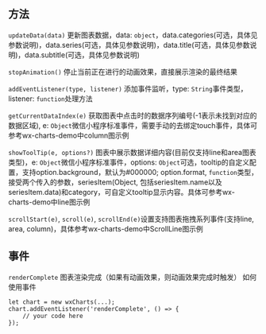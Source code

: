 ## 方法
`updateData(data)` 更新图表数据，data: `object`，data.categories(可选，具体见参数说明)，data.series(可选，具体见参数说明)，data.title(可选，具体见参数说明)，data.subtitle(可选，具体见参数说明)

`stopAnimation()` 停止当前正在进行的动画效果，直接展示渲染的最终结果

`addEventListener(type, listener)` 添加事件监听，type: `String`事件类型，listener: `function`处理方法

`getCurrentDataIndex(e)` 获取图表中点击时的数据序列编号(-1表示未找到对应的数据区域), e: `Object`微信小程序标准事件，需要手动的去绑定touch事件，具体可参考wx-charts-demo中column图示例

`showToolTip(e, options?)` 图表中展示数据详细内容(目前仅支持line和area图表类型)，e: `Object`微信小程序标准事件，options: `Object`可选，tooltip的自定义配置，支持option.background，默认为#000000; option.format, `function`类型，接受两个传入的参数，seriesItem(Object, 包括seriesItem.name以及seriesItem.data)和category，可自定义tooltip显示内容。具体可参考wx-charts-demo中line图示例

`scrollStart(e)`, `scroll(e)`, `scrollEnd(e)`设置支持图表拖拽系列事件(支持line, area, column)，具体参考wx-charts-demo中ScrollLine图示例

## 事件
`renderComplete` 图表渲染完成（如果有动画效果，则动画效果完成时触发）
如何使用事件
```
let chart = new wxCharts(...);
chart.addEventListener('renderComplete', () => {
    // your code here
});
```